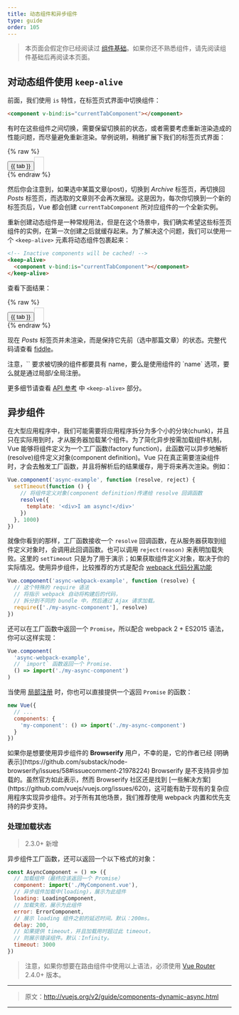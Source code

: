 ```yaml
---
title: 动态组件和异步组件
type: guide
order: 105
---
```


> 本页面会假定你已经阅读过 [组件基础](components.html)。如果你还不熟悉组件，请先阅读组件基础后再阅读本页面。

## 对动态组件使用 `keep-alive`

前面，我们使用 `is` 特性，在标签页式界面中切换组件：

```html
<component v-bind:is="currentTabComponent"></component>
```

有时在这些组件之间切换，需要保留切换前的状态，或者需要考虑重新渲染造成的性能问题，而尽量避免重新渲染。举例说明，稍微扩展下我们的标签页式界面：

{% raw %}
<div id="dynamic-component-demo" class="demo">
  <button
    v-for="tab in tabs"
    v-bind:key="tab"
    v-bind:class="['dynamic-component-demo-tab-button', { 'dynamic-component-demo-active': currentTab === tab }]"
    v-on:click="currentTab = tab"
  >{{ tab }}</button>
  <component
    v-bind:is="currentTabComponent"
    class="dynamic-component-demo-tab"
  ></component>
</div>
<script>
Vue.component('tab-posts', {
  data: function () {
    return {
      posts: [
        {
          id: 1,
          title: 'Cat Ipsum',
          content: '<p>Dont wait for the storm to pass, dance in the rain kick up litter decide to want nothing to do with my owner today demand to be let outside at once, and expect owner to wait for me as i think about it cat cat moo moo lick ears lick paws so make meme, make cute face but lick the other cats. Kitty poochy chase imaginary bugs, but stand in front of the computer screen. Sweet beast cat dog hate mouse eat string barf pillow no baths hate everything stare at guinea pigs. My left donut is missing, as is my right loved it, hated it, loved it, hated it scoot butt on the rug cat not kitten around</p>'
        },
        {
          id: 2,
          title: 'Hipster Ipsum',
          content: '<p>Bushwick blue bottle scenester helvetica ugh, meh four loko. Put a bird on it lumbersexual franzen shabby chic, street art knausgaard trust fund shaman scenester live-edge mixtape taxidermy viral yuccie succulents. Keytar poke bicycle rights, crucifix street art neutra air plant PBR&B hoodie plaid venmo. Tilde swag art party fanny pack vinyl letterpress venmo jean shorts offal mumblecore. Vice blog gentrify mlkshk tattooed occupy snackwave, hoodie craft beer next level migas 8-bit chartreuse. Trust fund food truck drinking vinegar gochujang.</p>'
        },
        {
          id: 3,
          title: 'Cupcake Ipsum',
          content: '<p>Icing dessert soufflé lollipop chocolate bar sweet tart cake chupa chups. Soufflé marzipan jelly beans croissant toffee marzipan cupcake icing fruitcake. Muffin cake pudding soufflé wafer jelly bear claw sesame snaps marshmallow. Marzipan soufflé croissant lemon drops gingerbread sugar plum lemon drops apple pie gummies. Sweet roll donut oat cake toffee cake. Liquorice candy macaroon toffee cookie marzipan.</p>'
        }
      ],
      selectedPost: null
    }
  },
  template: '\
    <div class="dynamic-component-demo-posts-tab">\
      <ul class="dynamic-component-demo-posts-sidebar">\
        <li\
          v-for="post in posts"\
          v-bind:key="post.id"\
          v-bind:class="{ \'dynamic-component-demo-active\': post === selectedPost }"\
          v-on:click="selectedPost = post"\
        >\
          {{ post.title }}\
        </li>\
      </ul>\
      <div class="dynamic-component-demo-post-container">\
        <div \
          v-if="selectedPost"\
          class="dynamic-component-demo-post"\
        >\
          <h3>{{ selectedPost.title }}</h3>\
          <div v-html="selectedPost.content"></div>\
        </div>\
        <strong v-else>\
          Click on a blog title to the left to view it.\
        </strong>\
      </div>\
    </div>\
  '
})
Vue.component('tab-archive', {
  template: '<div>Archive component</div>'
})
new Vue({
  el: '#dynamic-component-demo',
  data: {
    currentTab: 'Posts',
    tabs: ['Posts', 'Archive']
  },
  computed: {
    currentTabComponent: function () {
      return 'tab-' + this.currentTab.toLowerCase()
    }
  }
})
</script>
<style>
.dynamic-component-demo-tab-button {
  padding: 6px 10px;
  border-top-left-radius: 3px;
  border-top-right-radius: 3px;
  border: 1px solid #ccc;
  cursor: pointer;
  background: #f0f0f0;
  margin-bottom: -1px;
  margin-right: -1px;
}
.dynamic-component-demo-tab-button:hover {
  background: #e0e0e0;
}
.dynamic-component-demo-tab-button.dynamic-component-demo-active {
  background: #e0e0e0;
}
.dynamic-component-demo-tab {
  border: 1px solid #ccc;
  padding: 10px;
}
.dynamic-component-demo-posts-tab {
  display: flex;
}
.dynamic-component-demo-posts-sidebar {
  max-width: 40vw;
  margin: 0 !important;
  padding: 0 10px 0 0 !important;
  list-style-type: none;
  border-right: 1px solid #ccc;
}
.dynamic-component-demo-posts-sidebar li {
  white-space: nowrap;
  text-overflow: ellipsis;
  overflow: hidden;
  cursor: pointer;
}
.dynamic-component-demo-posts-sidebar li:hover {
  background: #eee;
}
.dynamic-component-demo-posts-sidebar li.dynamic-component-demo-active {
  background: lightblue;
}
.dynamic-component-demo-post-container {
  padding-left: 10px;
}
.dynamic-component-demo-post > :first-child {
  margin-top: 0 !important;
  padding-top: 0 !important;
}
</style>
{% endraw %}

然后你会注意到，如果选中某篇文章(post)，切换到 _Archive_ 标签页，再切换回 _Posts_ 标签页，而选取的文章则不会再次展现。这是因为，每次你切换到一个新的标签页后，Vue 都会创建 `currentTabComponent` 所对应组件的一个全新实例。

重新创建动态组件是一种常规用法，但是在这个场景中，我们确实希望这些标签页组件的实例，在第一次创建之后就缓存起来。为了解决这个问题，我们可以使用一个 `<keep-alive>` 元素将动态组件包裹起来：

``` html
<!-- Inactive components will be cached! -->
<keep-alive>
  <component v-bind:is="currentTabComponent"></component>
</keep-alive>
```

查看下面结果：

{% raw %}
<div id="dynamic-component-keep-alive-demo" class="demo">
  <button
    v-for="tab in tabs"
    v-bind:key="tab"
    v-bind:class="['dynamic-component-demo-tab-button', { 'dynamic-component-demo-active': currentTab === tab }]"
    v-on:click="currentTab = tab"
  >{{ tab }}</button>
  <keep-alive>
    <component
      v-bind:is="currentTabComponent"
      class="dynamic-component-demo-tab"
    ></component>
  </keep-alive>
</div>
<script>
new Vue({
  el: '#dynamic-component-keep-alive-demo',
  data: {
    currentTab: 'Posts',
    tabs: ['Posts', 'Archive']
  },
  computed: {
    currentTabComponent: function () {
      return 'tab-' + this.currentTab.toLowerCase()
    }
  }
})
</script>
{% endraw %}

现在 _Posts_ 标签页并未渲染，而是保持它先前（选中那篇文章）的状态。完整代码请查看 [fiddle](https://jsfiddle.net/chrisvfritz/Lp20op9o/)。

<p class="tip">注意，`<keep-alive>` 要求被切换的组件都要具有 name，要么是使用组件的 `name` 选项，要么就是通过局部/全局注册。</p>

更多细节请查看 [API 参考](../api/#keep-alive) 中 `<keep-alive>` 部分。

## 异步组件

在大型应用程序中，我们可能需要将应用程序拆分为多个小的分块(chunk)，并且只在实际用到时，才从服务器加载某个组件。为了简化异步按需加载组件机制，Vue 能够将组件定义为一个工厂函数(factory function)，此函数可以异步地解析(resolve)组件定义对象(component definition)。Vue 只在真正需要渲染组件时，才会去触发工厂函数，并且将解析后的结果缓存，用于将来再次渲染。例如：

``` js
Vue.component('async-example', function (resolve, reject) {
  setTimeout(function () {
    // 将组件定义对象(component definition)传递给 resolve 回调函数
    resolve({
      template: '<div>I am async!</div>'
    })
  }, 1000)
})
```

就像你看到的那样，工厂函数接收一个 `resolve` 回调函数，在从服务器获取到组件定义对象时，会调用此回调函数。也可以调用 `reject(reason)` 来表明加载失败。这里的 `setTimeout` 只是为了用于演示；如果获取组件定义对象，取决于你的实际情况。使用异步组件，比较推荐的方式是配合 [webpack 代码分离功能](https://doc.webpack-china.org/guides/code-splitting/)

``` js
Vue.component('async-webpack-example', function (resolve) {
  // 这个特殊的 require 语法
  // 将指示 webpack 自动将构建后的代码，
  // 拆分到不同的 bundle 中，然后通过 Ajax 请求加载。
  require(['./my-async-component'], resolve)
})
```

还可以在工厂函数中返回一个 `Promise`，所以配合 webpack 2 + ES2015 语法，你可以这样实现：

``` js
Vue.component(
  'async-webpack-example',
  // `import` 函数返回一个 Promise.
  () => import('./my-async-component')
)
```

当使用 [局部注册](components.html#Local-Registration) 时，你也可以直接提供一个返回 `Promise` 的函数：

``` js
new Vue({
  // ...
  components: {
    'my-component': () => import('./my-async-component')
  }
})
```

<p class="tip">如果你是想要使用异步组件的 <strong>Browserify</strong> 用户，不幸的是，它的作者已经 [明确表示](https://github.com/substack/node-browserify/issues/58#issuecomment-21978224) Browserify 是不支持异步加载的。虽然官方如此表示，然而 Browserify 社区还是找到 [一些解决方案](https://github.com/vuejs/vuejs.org/issues/620)，这可能有助于现有的复杂应用程序实现异步组件。对于所有其他场景，我们推荐使用 webpack 内置和优先支持的异步支持。</p>

### 处理加载状态

> 2.3.0+ 新增

异步组件工厂函数，还可以返回一个以下格式的对象：

``` js
const AsyncComponent = () => ({
  // 加载组件（最终应该返回一个 Promise）
  component: import('./MyComponent.vue'),
  // 异步组件加载中(loading)，展示为此组件
  loading: LoadingComponent,
  // 加载失败，展示为此组件
  error: ErrorComponent,
  // 展示 loading 组件之前的延迟时间。默认：200ms。
  delay: 200,
  // 如果提供 timeout，并且加载用时超过此 timeout，
  // 则展示错误组件。默认：Infinity。
  timeout: 3000
})
```

> 注意，如果你想要在路由组件中使用以上语法，必须使用 [Vue Router](https://github.com/vuejs/vue-router) 2.4.0+ 版本。

***

> 原文：http://vuejs.org/v2/guide/components-dynamic-async.html

***
